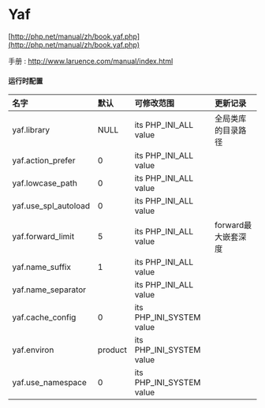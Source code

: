 # Yaf

[http://php.net/manual/zh/book.yaf.php](http://php.net/manual/zh/book.yaf.php)

手册 : http://www.laruence.com/manual/index.html

#### 运行时配置

| 名字 | 默认 | 可修改范围 | 更新记录 |
| :--- | :--- | :--- | :--- |
| yaf.library | NULL | its PHP\_INI\_ALL value | 全局类库的目录路径 |
| yaf.action\_prefer | 0 | its PHP\_INI\_ALL value |  |
| yaf.lowcase\_path | 0 | its PHP\_INI\_ALL value |  |
| yaf.use\_spl\_autoload | 0 | its PHP\_INI\_ALL value |  |
| yaf.forward\_limit | 5 | its PHP\_INI\_ALL value | forward最大嵌套深度 |
| yaf.name\_suffix | 1 | its PHP\_INI\_ALL value |  |
| yaf.name\_separator |  | its PHP\_INI\_ALL value |  |
| yaf.cache\_config | 0 | its PHP\_INI\_SYSTEM value |  |
| yaf.environ | product | its PHP\_INI\_SYSTEM value |  |
| yaf.use\_namespace | 0 | its PHP\_INI\_SYSTEM value |  |



